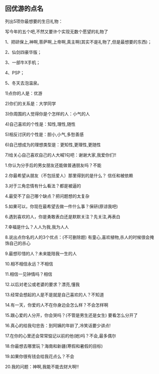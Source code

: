 ## 回优游的点名 ##

列出5项你最想要的生日礼物：

写今年的五个吧,不然又要许个实现无数个愿望的礼物了

1、把研保上,神啊,菩萨啊,上帝啊,真主啊(其实不是礼物了,但是最想要的东西)；

2、仙剑四豪华版；

3、一部牛X手机；

4、PSP；

5、冬天去泡温泉。

1)点你的人是：优游

2)你们的关系是：大学同学

3)你周围的人觉得你是个怎样的人：小气的人

4)自己喜欢的个性是：知性,理性,随性

5)相反讨厌的个性是：胆小,小气,多愁善感

6)自己想成为的理想类型是：更知性,更理性,更随性

7)给关心自己喜欢自己的人大喊1句吧：谢谢大家,我爱你们!!
 

 

 

1.你认为分手后的男女朋友还能做普通朋友吗？不能 

2.你最希望从朋友（不包括爱人）那里得到的是什么？ 信任和被依赖

3.对于三角恋情有什么看法？都是被逼的

4.最受不了自己哪个缺点？把问题想的太复杂

5.如果可以，你现在最希望去做一件什么事？保研(原谅我吧) 

6.遇到喜欢的人，你是勇敢表白还是默默关注？先关注,再表白

7.幸福是什么？人人为我,我为人人 

8.说出点你名的人的3个优点：(不可删除题) 有童心,喜欢植物,杀人的时候很会掩饰自己的杀心

9.最想珍惜的人？未来能陪我一生的人 

10.相不相信永远？不相信 

11.相信一见钟情吗？相信

12.以后对老公或老婆的要求？漂亮,懂我

13.经常会想起的人是不是就是自己喜欢的人？不知道

14.有一天，你爱的人不在你身边会怎么样？不会怎样啊 

15.跟心爱的人分开，你会哭吗？(不管是男生还是女生) 要看怎么分开了

16.真心的给我句忠告：到阿姨的年龄了,冷笑话要少讲点!

17.在你的心里还会常常惦记以前的他(她)吗？不会,最多偶尔 

18.你最想去哪里玩？海南和新疆(寒假和暑假的目标) 

19.如果你很有钱会给我花点么？不会 

20.我的问题：神啊,我能不能去财大啊!!

